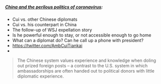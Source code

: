 ##### [China and the perilous politics of coronavirus](https://www.politico.com/news/2020/03/01/coronavirus-ambassador-cui-tiankai-118376):

- Cui vs. other Chinese diplomats
- Cui vs. his counterpart in China
- The follow-up of WSJ expellation story
- Is he powerful enough to stay, or not accessible enough to go home
- What can a diplomat do? Can he call up a phone with president?
- https://twitter.com/AmbCuiTiankai
-

> The Chinese system values experience and knowledge when doling out prized foreign posts – a contrast to the U.S. system in which ambassadorships are often handed out to political donors with little diplomatic experience.

